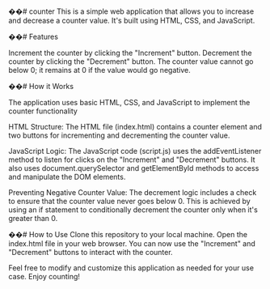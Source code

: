 ��#   c o u n t e r 
This is a simple web application that allows you to increase and decrease a counter value. It's built using HTML, CSS, and JavaScript.

��#  Features

Increment the counter by clicking the "Increment" button.
Decrement the counter by clicking the "Decrement" button.
The counter value cannot go below 0; it remains at 0 if the value would go negative.

��#  How it Works

The application uses basic HTML, CSS, and JavaScript to implement the counter functionality

HTML Structure: The HTML file (index.html) contains a counter element and two buttons for incrementing and decrementing the counter value.

JavaScript Logic: The JavaScript code (script.js) uses the addEventListener method to listen for clicks on the "Increment" and "Decrement" buttons. It also uses document.querySelector and getElementById methods to access and manipulate the DOM elements.

Preventing Negative Counter Value: The decrement logic includes a check to ensure that the counter value never goes below 0. This is achieved by using an if statement to conditionally decrement the counter only when it's greater than 0.

��#  How to Use
Clone this repository to your local machine.
Open the index.html file in your web browser.
You can now use the "Increment" and "Decrement" buttons to interact with the counter.

Feel free to modify and customize this application as needed for your use case. Enjoy counting!


 
 
